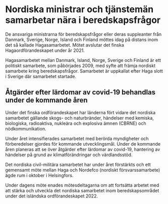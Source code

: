 # Nordiska ministrar och tjänstemän samarbetar nära i beredskapsfrågor

De ansvariga ministrarna för beredskapsfrågor eller deras suppleanter från Danmark, Sverige, Norge, Island och Finland möttes idag på distans inom det så kallade Hagasamarbetet. Mötet avslutar det finska Hagaordförandeskapet under år 2021.

Hagasamarbetet mellan Danmark, Island, Norge, Sverige och Finland är ett politiskt samarbete, som påbörjades 2009, med syfte att främja nordiskt samarbete kring beredskapsfrågor. Samarbetet är uppkallat efter Haga slott i Sverige där samarbetet startade.

## Åtgärder efter lärdomar av covid-19 behandlas under de kommande åren

Under det finska ordförandeskapet har länderna fört vidare det nordiska samarbetet gällande skogs- och naturbränder, händelser med kemiska, biologiska, radioaktiva, nukleära och explosiva ämnen (CBRNE) och nödkommunikation.

Under året intensifierades samarbetet med berörda myndigheter och förberedelser gjordes för kommande utvecklingsmål. Under de kommande åren planeras att se över åtgärder efter lärdomar av covid-19, hantering av händelser på grund av klimatförändringar och värdlandsstöd.

Det nordiska civil-militära samarbetet har under året förstärkts och ett gemensamt möte mellan Haga och Nordefco (nordiskt försvarssamarbete) ägde rum i oktober i Helsingfors.

Under dagens möte enades mötesdeltagarna om att fortsätta arbetet med att stärka och utveckla det nordiska samarbetet inom beredskapsområdet under det isländska ordförandeskapet 2022.
